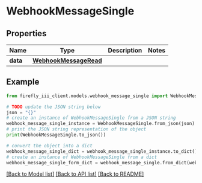 # WebhookMessageSingle


## Properties

Name | Type | Description | Notes
------------ | ------------- | ------------- | -------------
**data** | [**WebhookMessageRead**](WebhookMessageRead.md) |  | 

## Example

```python
from firefly_iii_client.models.webhook_message_single import WebhookMessageSingle

# TODO update the JSON string below
json = "{}"
# create an instance of WebhookMessageSingle from a JSON string
webhook_message_single_instance = WebhookMessageSingle.from_json(json)
# print the JSON string representation of the object
print(WebhookMessageSingle.to_json())

# convert the object into a dict
webhook_message_single_dict = webhook_message_single_instance.to_dict()
# create an instance of WebhookMessageSingle from a dict
webhook_message_single_form_dict = webhook_message_single.from_dict(webhook_message_single_dict)
```
[[Back to Model list]](../README.md#documentation-for-models) [[Back to API list]](../README.md#documentation-for-api-endpoints) [[Back to README]](../README.md)


